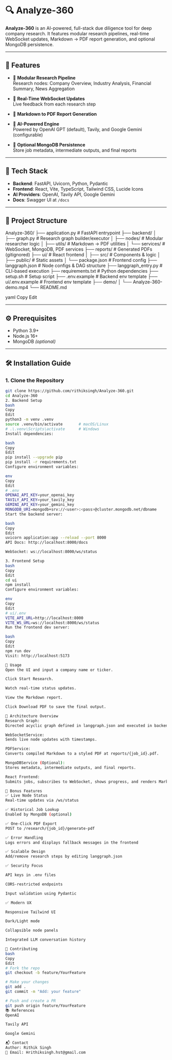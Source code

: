 # 🔍 Analyze-360

**Analyze-360** is an AI-powered, full-stack due diligence tool for deep company research. It features modular research pipelines, real-time WebSocket updates, Markdown → PDF report generation, and optional MongoDB persistence.

---

## 🚀 Features

- 🔗 **Modular Research Pipeline**  
  Research nodes: Company Overview, Industry Analysis, Financial Summary, News Aggregation

- 📡 **Real-Time WebSocket Updates**  
  Live feedback from each research step

- 📄 **Markdown to PDF Report Generation**

- 🧠 **AI-Powered Engine**  
  Powered by OpenAI GPT (default), Tavily, and Google Gemini (configurable)

- 💾 **Optional MongoDB Persistence**  
  Store job metadata, intermediate outputs, and final reports

---

## 🧱 Tech Stack

- **Backend**: FastAPI, Uvicorn, Python, Pydantic  
- **Frontend**: React, Vite, TypeScript, Tailwind CSS, Lucide Icons  
- **AI Providers**: OpenAI, Tavily API, Google Gemini  
- **Docs**: Swagger UI at `/docs`

---

## 📂 Project Structure

Analyze-360/
├── application.py # FastAPI entrypoint
├── backend/
│ ├── graph.py # Research graph builder/executor
│ ├── nodes/ # Modular researcher logic
│ ├── utils/ # Markdown → PDF utilities
│ └── services/ # WebSocket, MongoDB, PDF services
├── reports/ # Generated PDFs (gitignored)
├── ui/ # React frontend
│ ├── src/ # Components & logic
│ ├── public/ # Static assets
│ └── package.json # Frontend config
├── langgraph.json # Node configs & DAG structure
├── langgraph_entry.py # CLI-based execution
├── requirements.txt # Python dependencies
├── setup.sh # Setup script
├── .env.example # Backend env template
├── ui/.env.example # Frontend env template
├── demo/
│ └── Analyze-360-demo.mp4
└── README.md

yaml
Copy
Edit

---

## ⚙️ Prerequisites

- Python 3.9+
- Node.js 16+
- MongoDB *(optional)*

---

## 🛠️ Installation Guide

### 1. Clone the Repository

```bash
git clone https://github.com/rithiksingh/Analyze-360.git
cd Analyze-360
2. Backend Setup
bash
Copy
Edit
python3 -m venv .venv
source .venv/bin/activate       # macOS/Linux
# .\.venv\Scripts\activate      # Windows
Install dependencies:

bash
Copy
Edit
pip install --upgrade pip
pip install -r requirements.txt
Configure environment variables:

env
Copy
Edit
# .env
OPENAI_API_KEY=your_openai_key
TAVILY_API_KEY=your_tavily_key
GEMINI_API_KEY=your_gemini_key
MONGODB_URI=mongodb+srv://<user>:<pass>@cluster.mongodb.net/dbname
Start the backend server:

bash
Copy
Edit
uvicorn application:app --reload --port 8000
API Docs: http://localhost:8000/docs

WebSocket: ws://localhost:8000/ws/status

3. Frontend Setup
bash
Copy
Edit
cd ui
npm install
Configure environment variables:

env
Copy
Edit
# ui/.env
VITE_API_URL=http://localhost:8000
VITE_WS_URL=ws://localhost:8000/ws/status
Run the frontend dev server:

bash
Copy
Edit
npm run dev
Visit: http://localhost:5173

🚦 Usage
Open the UI and input a company name or ticker.

Click Start Research.

Watch real-time status updates.

View the Markdown report.

Click Download PDF to save the final output.

🧩 Architecture Overview
Research Graph:
Directed acyclic graph defined in langgraph.json and executed in backend/graph.py.

WebSocketService:
Sends live node updates with timestamps.

PDFService:
Converts compiled Markdown to a styled PDF at reports/{job_id}.pdf.

MongoDBService (Optional):
Stores metadata, intermediate outputs, and final reports.

React Frontend:
Submits jobs, subscribes to WebSocket, shows progress, and renders Markdown.

🏅 Bonus Features
✅ Live Node Status
Real-time updates via /ws/status

✅ Historical Job Lookup
Enabled by MongoDB (optional)

✅ One-Click PDF Export
POST to /research/{job_id}/generate-pdf

✅ Error Handling
Logs errors and displays fallback messages in the frontend

✅ Scalable Design
Add/remove research steps by editing langgraph.json

✅ Security Focus

API keys in .env files

CORS-restricted endpoints

Input validation using Pydantic

✅ Modern UX

Responsive Tailwind UI

Dark/Light mode

Collapsible node panels

Integrated LLM conversation history

🤝 Contributing
bash
Copy
Edit
# Fork the repo
git checkout -b feature/YourFeature

# Make your changes
git add .
git commit -m "Add: your feature"

# Push and create a PR
git push origin feature/YourFeature
📚 References
OpenAI

Tavily API

Google Gemini

📬 Contact
Author: Rithik Singh
📧 Email: Hrithiksingh.hst@gmail.com